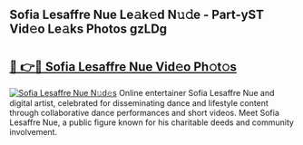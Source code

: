 ## Sofia Lesaffre Nue Le𝚊k𝚎d N𝚞𝚍e - Part-yST Vid𝚎o Le𝚊ks Photos gzLDg

# <h2><a href="http://fb0k61.evod.top/?m=Sofia+Lesaffre+Nue">🔗 👉🔴 Sofia Lesaffre Nue Vid𝚎o Ph𝚘t𝚘s</a></h2>

[![Sofia Lesaffre Nue N𝚞d𝚎s](https://i.imgur.com/8V9OHl7.gif)](http://fb0k61.evod.top/?m=Sofia+Lesaffre+Nue)
Online entertainer Sofia Lesaffre Nue and digital artist, celebrated for disseminating dance and lifestyle content through collaborative dance performances and short videos. Meet Sofia Lesaffre Nue, a public figure known for his charitable deeds and community involvement. 
